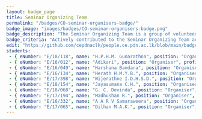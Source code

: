 ```yaml
---
layout: badge_page
title: Seminar Organizing Team
permalink: "/badges/CO-seminar-organisers-badge/"
badge_image: "images/badges/CO-seminar-organisers-badge.png"
badge_description: "The Seminar Organizing Team is a group of volunteers assisting to Organize seminars for students in the University of Peradeniya as well as other student's in other universities."
badge_criteria: "Actively contributed to the Seminar Organizing Team activities"
edit: "https://github.com/cepdnaclk/people.ce.pdn.ac.lk/blob/main/badges/CO-seminar-organisers-badge"
students: 
 - { eNumber: "E/18/118", name: "H.P.H.M. Gunarathna", position: "Organiser", profile_url: "/students/e18/118/", profile_image: "https://people.ce.pdn.ac.lk/images/students/e18/e18118.jpg", link: "#" }
 - { eNumber: "E/16/012", name: "Adikari", position: "Organiser", profile_url: "/students/e16/012/", profile_image: "https://people.ce.pdn.ac.lk/images/students/e16/e16012.jpg", link: "#" }
 - { eNumber: "E/16/049", name: "Harshana Bandara", position: "Organiser", profile_url: "/students/e16/049/", profile_image: "https://people.ce.pdn.ac.lk/images/students/e16/e16049.jpg", link: "#" }
 - { eNumber: "E/16/134", name: "Herath H.M.Y.B.", position: "Organiser", profile_url: "/students/e16/134/", profile_image: "https://people.ce.pdn.ac.lk/images/students/e16/e16134.jpg", link: "#" }
 - { eNumber: "E/17/398", name: "Wijerathne I.D.H.S.D.", position: "Organiser", profile_url: "/students/e17/398/", profile_image: "https://people.ce.pdn.ac.lk/images/students/e17/e17398.jpg", link: "#" }
 - { eNumber: "E/18/154", name: "Jayasumana C.H.", position: "Organiser", profile_url: "/students/e18/154/", profile_image: "https://people.ce.pdn.ac.lk/images/students/e18/e18154.jpg", link: "#" }
 - { eNumber: "E/18/068", name: "G. C. Devinda", position: "Organiser", profile_url: "/students/e18/068/", profile_image: "https://people.ce.pdn.ac.lk/images/students/e18/e18068.jpg", link: "#" }
 - { eNumber: "E/17/194", name: "Madhushan R.", position: "Organiser", profile_url: "/students/e17/194/", profile_image: "https://people.ce.pdn.ac.lk/images/students/e17/e17194.jpg", link: "#" }
 - { eNumber: "E/16/332", name: "A A R V Samaraweera", position: "Organiser", profile_url: "/students/e16/332/", profile_image: "https://people.ce.pdn.ac.lk/images/students/e16/e16332.jpg", link: "#" }
 - { eNumber: "E/17/065", name: "Dilhan M.A.K.", position: "Organiser", profile_url: "/students/e17/065/", profile_image: "https://people.ce.pdn.ac.lk/images/students/e17/e17065.jpg", link: "#" }
---
```

